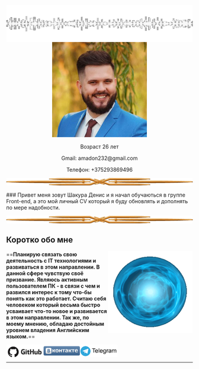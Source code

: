 <img align="right" alt="GIF" src="./img/gif2.gif" width="100%" height="100" />
<p align="center"> <img  src="./img/ya.png" />
</p>
<p align="center">
Возраст 26 лет
</p>
<p align="center">
Gmail: amadon232@gmail.com
</p>
<p align="center">
Телефон: +375293869496
</p>
<p align="center">
<img  src="./img/r01.png" width="100%"  height="20" />
</p>
### Привет меня зовут Шакура Денис и я начал обучаються в группе Front-end, а это мой личный CV который я буду обновлять и дополнять по мере надобности.
<p align="center">
<img  src="./img/r01.png" width="100%"  height="20" />
</p>

## Коротко обо мне
<img align="right" alt="GIF" src="./img/gif3.gif" width="230" height="220" />

==**Планирую связать свою деятельность с IT технологиями и развиваться в этом направлении. В данной сфере чувствую своё призвание. Являюсь активным пользователем ПК - в связи с чем и развился интерес к тому что-бы понять как это работает. Считаю себя человеком который весьма быстро усваивает что-то новое и развивается в этом направлении. Так же, по моему мнению, обладаю достойным уровнем владения Английским языком.**==

[<img align="left" alt="my github" width="100px" src="./img/git.png" />](https://github.com/Incubator666)[<img align="center" alt="my github" width="100px" src="./img/vk.png" />](https://vk.com/id29954596)[<img align="center" alt="my github" width="100px" src="./img/telega.png" />](https://t.me/amadon666)

* * *
